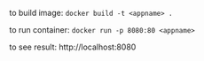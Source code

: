 to build image: ```docker build -t <appname> .```

to run container: ```docker run -p 8080:80 <appname>```

to see result: http://localhost:8080